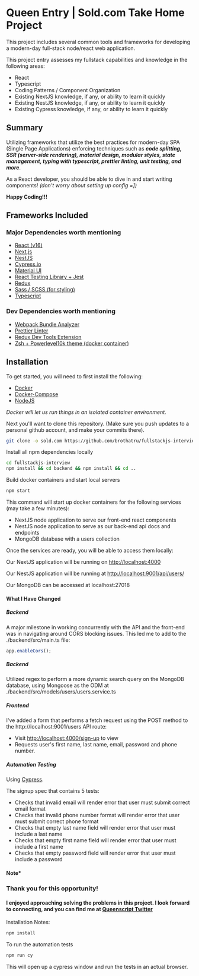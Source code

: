 # Queen Entry | Sold.com Take Home Project

This project includes several common tools and frameworks for developing a modern-day full-stack node/react web application.

This project entry assesses my fullstack capabilities and knowledge in the following areas:

- React
- Typescript
- Coding Patterns / Component Organization
- Existing NextJS knowledge, if any, or ability to learn it quickly
- Existing NestJS knowledge, if any, or ability to learn it quickly
- Existing Cypress knowledge, if any, or ability to learn it quickly

## Summary

Utilizing frameworks that utilize the best practices for modern-day SPA (Single Page Applications) enforcing techniques such as _**code splitting, SSR (server-side rendering), material design, modular styles, state management, typing with typescript, prettier linting, unit testing, and more**_.

As a React developer, you should be able to dive in and start writing components!
_(don't worry about setting up config =])_

**Happy Coding!!!**

## Frameworks Included

### Major Dependencies worth mentioning

- [React (v16)](https://reactjs.org/)
- [Next.js](https://nextjs.org/docs/)
- [NestJS](https://nestjs.com/)
- [Cypress.io](https://www.cypress.io/)
- [Material UI](https://material-ui.com/)
- [React Testing Library + Jest](https://github.com/testing-library/react-testing-library)
- [Redux](https://www.valentinog.com/blog/redux/)
- [Sass / SCSS (for styling)](https://sass-lang.com/)
- [Typescript](https://medium.com/@wittydeveloper/typescript-learn-the-basics-2f56eb9b02eb)

### Dev Dependencies worth mentioning

- [Webpack Bundle Analyzer](https://github.com/webpack-contrib/webpack-bundle-analyzer)
- [Prettier Linter](https://prettier.io/)
- [Redux Dev Tools Extension](https://github.com/reduxjs/redux-devtools)
- [Zsh + Powerlevel10k theme (docker container)](https://github.com/romkatv/powerlevel10k)

## Installation

To get started, you will need to first install the following:

- [Docker](https://docs.docker.com/get-docker/)
- [Docker-Compose](https://docs.docker.com/compose/)
- [NodeJS](https://nodejs.org/en/)

_Docker will let us run things in an isolated container environment._

Next you'll want to clone this repository. (Make sure you push updates to a personal github account, and make your commits there).

```bash
git clone -o sold.com https://github.com/brothatru/fullstackjs-interview.git
```

Install all npm dependencies locally

```bash
cd fullstackjs-interview
npm install && cd backend && npm install && cd ..
```

Build docker containers and start local servers

```bash
npm start
```

This command will start up docker containers for the following services (may take a few minutes):

- NextJS node application to serve our front-end react components
- NestJS node application to serve as our back-end api docs and endpoints
- MongoDB database with a users collection

Once the services are ready, you will be able to access them locally:

Our NextJS application will be running on [http://localhost:4000](http://localhost:4000)

Our NestJS application will be running at [http://localhost:9001/api/users/](http://localhost:9001/api/users/)

Our MongoDB can be accessed at localhost:27018

#### What I Have Changed

##### Backend

A major milestone in working concurrently with the API and the front-end was in navigating around CORS blocking issues. This led me to add to the ./backend/src/main.ts file:

```ts
app.enableCors();
```

##### Backend

Utilized regex to perform a more dynamic search query on the MongoDB database, using Mongoose as the ODM at ./backend/src/models/users/users.service.ts

##### Frontend

I've added a form that performs a fetch request using the POST method to the http://localhost:9001/users API route:

- Visit [http://localhost:4000/sign-up](http://localhost:4000/sign-up) to view
- Requests user's first name, last name, email, password and phone number.

##### Automation Testing

Using [Cypress](https://www.cypress.io/).

The signup spec that contains 5 tests:

- Checks that invalid email will render error that user must submit correct email format
- Checks that invalid phone number format will render error that user must submit correct phone format
- Checks that empty last name field will render error that user must include a last name
- Checks that empty first name field will render error that user must include a first name
- Checks that empty password field will render error that user must include a password

#### Note\*

### Thank you for this opportunity!

#### I enjoyed approaching solving the problems in this project. I look forward to connecting, and you can find me at [Queenscript Twitter](http://twitter.com/_queenscript)

Installation Notes:

```bash
npm install
```

To run the automation tests

```bash
npm run cy
```

This will open up a cypress window and run the tests in an actual browser.
